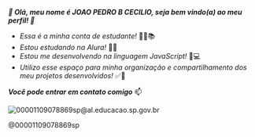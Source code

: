 ***👋 Olá, meu nome é JOAO PEDRO B CECILIO, seja bem vindo(a) ao meu perfil! 👋***
- *Essa é a minha conta de estudante!* 👨‍🎓📚
- *Estou estudando na Alura!* 👩‍💻
- *Estou me desenvolvendo na linguagem JavaScript!* 👀💻
- *Utilizo esse espaço para minha organização e compartilhamento dos meu projetos desenvolvidos!* ✅💯

***Você pode entrar em contato comigo*** 📫

![00001109078869sp@al.educacao.sp.gov.br](link)

@00001109078869sp



  


<!---
Joao-PB-Cecilio/Joao-PB-Cecilio is a ✨ special ✨ repository because its `README.md` (this file) appears on your GitHub profile.
You can click the Preview link to take a look at your changes.
--->

